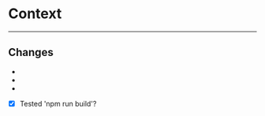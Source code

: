 <h1>Context</h1>
    <p></p>
    <hr></hr>
    <h2>Changes</h2>
    <ul>
      <li></li>
      <li></li>
      <li></li>
    </ul>

- [x] Tested 'npm run build'?